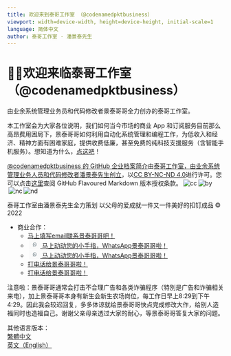 ```yaml
---
title: 欢迎来到泰哥工作室 （@codenamedpktbusiness）
viewport: width=device-width, height=device-height, initial-scale=1
language: 简体中文
author: 泰哥工作室 - 潘景泰先生
---
```


# 🙇‍♂️欢迎来临泰哥工作室 （@codenamedpktbusiness）
由业余系统管理业务员和代码修改者景泰哥哥全力创办的泰哥工作室。

本工作室会为大家各位说明，我们如何当今市场的商业 App 和订阅服务目前那么高昂费用困局下，景泰哥哥如何利用自动化系统管理和编程工作，为低收入和经济、精神方面有困难家庭，提供收费低廉，甚至免费的纯科技支援服务（含智能手机服务）。想知道为什么，[点这吧](profile/README.zh-hans.md)！

<a property="dct:title" rel="cc:attributionURL" href="https://github.com/codenamedpktbusiness/.github">@codenamedpktbusiness 的 GitHub 企业档案简介</a>由<a rel="cc:attributionURL dct:creator" property="cc:attributionName" href="https://github.com/codenamedpktbusiness">泰哥工作室，由业余系统管理业务人员和代码修改者潘景泰先生创立</a>，以<a href="http://creativecommons.org/licenses/by-nc-nd/4.0/?ref=chooser-v1" target="_blank" rel="license noopener noreferrer" style="display:inline-block;">CC BY-NC-ND 4.0</a>进行许可。您可以点击[这里](COPYING.zh-hant.md "GitHub Flavoured Markdown 版本授权条款")查阅 GitHub Flavoured Markdown 版本授权条款。<img style="height:22px!important;margin-left:3px;vertical-align:text-bottom;" src="https://mirrors.creativecommons.org/presskit/icons/cc.svg?ref=chooser-v1" alt="cc"><img style="height:22px!important;margin-left:3px;vertical-align:text-bottom;" src="https://mirrors.creativecommons.org/presskit/icons/by.svg?ref=chooser-v1" alt="by"><img style="height:22px!important;margin-left:3px;vertical-align:text-bottom;" src="https://mirrors.creativecommons.org/presskit/icons/nc.svg?ref=chooser-v1" alt="nc"><img style="height:22px!important;margin-left:3px;vertical-align:text-bottom;" src="https://mirrors.creativecommons.org/presskit/icons/nd.svg?ref=chooser-v1" alt="nd">

泰哥工作室由潘景泰先生全力策划 以父母的爱成就一件又一件美好的扣钉成品 © 2022
* 商业合作：
  - [马上填写email联系景泰哥哥吧！](mailto:pkt_1@yahoo.com.hk "以 email 联系景泰哥哥")
  - [<img style="height:22px!important;margin-left:3px;vertical-align:text-bottom;" src="/bin/pictures/social.media.WhatsApp_Logo.png" alt="social"> 马上动动您的小手指，WhatsApp景泰哥哥啦！](whatsapp://send?phone=85298317529&amp;text=您好，真的高兴认识您了！请问有什么需要可以帮助了您呢？ "以 WhatsApp 联系景泰哥哥")
  - [<img style="height:22px!important;margin-left:3px;vertical-align:text-bottom;" src="/bin/pictures/social.media.WhatsApp_Logo.png" alt="social"> 马上动动您的小手指，WhatsApp景泰哥哥啦！](whatsapp://send?phone=85291470736&amp;text=您好，真的高兴认识您了！请问有什么需要可以帮助了您呢？ "以 WhatsApp 联系景泰哥哥")
  - [打电话给景泰哥哥啦！](tel://+85298317529 "打电话给景泰哥哥")
  - [打电话给景泰哥哥啦！](tel://+85291470736 "打电话给景泰哥哥")

注意啦：景泰哥哥通常会打击不合理广告和各类诈骗程序（特別是广告和诈骗相关来电），加上景泰哥哥本身有新生会新生农场岗位，每工作日早上8:29到下午4:29。因此我会较迟回复，多多体谅就给景泰哥哥快点完成修改大作，给别人造福同时也造福自己。谢谢父亲母亲透过大家的耐心，等景泰哥哥答复大家的问题。

其他语言版本：  
[繁體中文](README.zh-hant.md "#readme.zh-hant")  
[英文（English）](README.md "#readme")